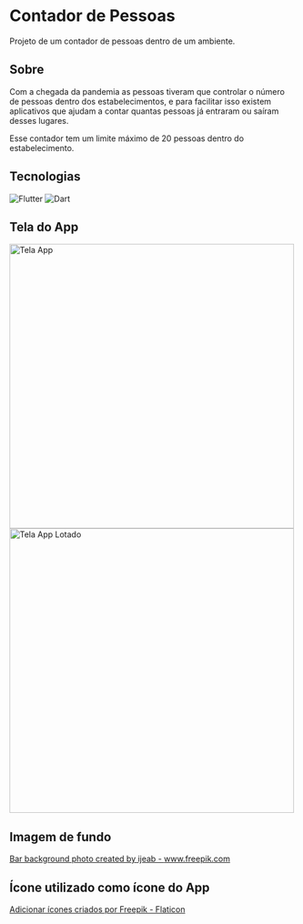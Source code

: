 # Contador de Pessoas

Projeto de um contador de pessoas dentro de um ambiente.

## Sobre

Com a chegada da pandemia as pessoas tiveram que controlar o número de pessoas dentro dos estabelecimentos, e para facilitar isso existem aplicativos que ajudam a contar quantas pessoas já entraram ou saíram desses lugares.

Esse contador tem um limite máximo de 20 pessoas dentro do estabelecimento.

## Tecnologias

<img alt="Flutter" title="Flutter" src="https://img.shields.io/badge/Flutter-02569B?style=for-the-badge&logo=flutter&logoColor=white">

<img alt="Dart" title="Dart" src="https://img.shields.io/badge/Dart-0175C2?style=for-the-badge&logo=dart&logoColor=white">

## Tela do App

<img alt="Tela App" title="Tela App" height="500em" src="https://user-images.githubusercontent.com/53589614/181345497-a3682080-075c-4e5f-9b2c-6665ee612ae1.jpeg">
<img alt="Tela App Lotado" title="Tela App Lotado" height="500em" src="https://user-images.githubusercontent.com/53589614/181346101-ea3e7785-513b-4e20-ac79-f681d06bfbf2.jpeg">

## Imagem de fundo
<a href='https://www.freepik.com/photos/bar-background'>Bar background photo created by ijeab - www.freepik.com</a>

## Ícone utilizado como ícone do App
<a href="https://www.flaticon.com/br/icones-gratis/adicionar" title="adicionar ícones">Adicionar ícones criados por Freepik - Flaticon</a>
